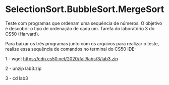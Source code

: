 # SelectionSort.BubbleSort.MergeSort
Teste com programas que ordenam uma sequência de números. O objetivo é descobrir o tipo de ordenação de cada um. Tarefa do laboratório 3 do CS50 (Harvard).


Para baixar os três programas junto com os arquivos para realizar o teste, realize essa sequência de comandos no terminal do CS50 IDE:

1 - wget https://cdn.cs50.net/2020/fall/labs/3/lab3.zip

2 - unzip lab3.zip

3 - cd lab3
